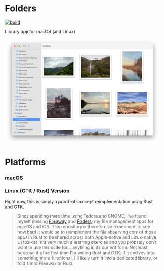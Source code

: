 # Folders

[![build](https://github.com/inseven/folders/actions/workflows/build.yaml/badge.svg)](https://github.com/inseven/folders/actions/workflows/build.yaml)

Library app for macOS (and Linux)

![](screenshots/macos.png)

# Platforms

### macOS


### Linux (GTK / Rust) Version

Right now, this is simply a proof-of-concept reimplementation using Rust and GTK.

>  Since spending more time using Fedora and GNOME, I've found myself missing [Fileaway](https://github.com/inseven/fileaway) and [Folders](https://github.com/inseven/folders), my file management apps for macOS and iOS. This repository is therefore an experiment to see how hard it would be to reimplement the file observing core of those apps in Rust to be shared across both Apple-native and Linux-native UI toolkits. It's very much a learning exercise and you probably don't want to use this code for... anything in its current form. Not least because it's the first time I'm writing Rust and GTK. If it evolves into something more functional, I'll likely turn it into a dedicated library, or fold it into Fileaway or Rust.
